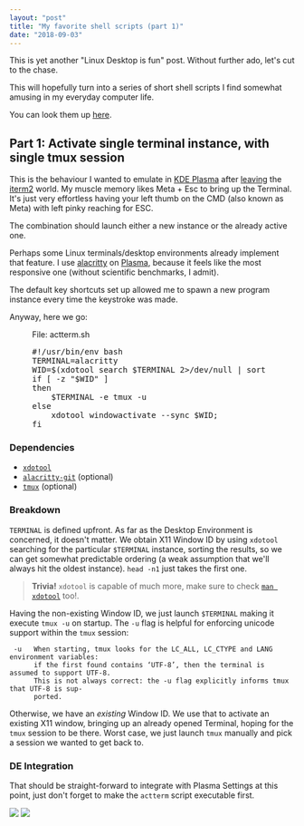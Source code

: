 ```yaml
---
layout: "post"
title: "My favorite shell scripts (part 1)"
date: "2018-09-03"
---
```


This is yet another "Linux Desktop is fun" post. 
Without further ado, let's cut to the chase. 

This will hopefully turn into a series of short
shell scripts I find somewhat amusing in my everyday computer life.

You can look them up [here](https://git.mtod.org/hq1/dotfiles/src/develop/silos/scripts/bin).

## Part 1: Activate single terminal instance, with single tmux session

This is the behaviour I wanted to emulate in [KDE Plasma](https://www.kde.org/plasma-desktop) after [leaving](http://localhost:1313/anxibits/post/2018-03-04-the-year-of-linux-desktop-part-1) the [iterm2](https://iterm2.com/) world.
My muscle memory likes <key>Meta + Esc</key> to bring up the Terminal. It's just
very effortless having your left thumb on the <key>CMD</key> (also known as <key>Meta</key>) with left pinky
reaching for <key>ESC</key>.

The combination should launch either a new instance or the already active one. 

Perhaps some Linux terminals/desktop
environments already implement that feature. I use [alacritty](https://github.com/jwilm/alacritty) on [Plasma](https://www.kde.org/plasma-desktop), because it
feels like the most responsive one (without scientific benchmarks, I admit). 

The default key shortcuts set up allowed me to spawn a new program instance every time the
keystroke was made.

Anyway, here we go:

<figure>
  <figcaption>File: actterm.sh</figcaption>
  <pre>
#!/usr/bin/env bash
TERMINAL=alacritty
WID=$(xdotool search $TERMINAL 2>/dev/null | sort | head -1)
if [ -z "$WID" ]
then 
    $TERMINAL -e tmux -u
else 
    xdotool windowactivate --sync $WID;
fi
</pre>
</figure>

### Dependencies

  - [`xdotool`](https://www.archlinux.org/packages/community/x86_64/xdotool/)
  - [`alacritty-git`](https://aur.archlinux.org/packages/alacritty-git/) (optional)
  - [`tmux`](https://www.archlinux.org/packages/community/x86_64/tmux/) (optional)

### Breakdown

`TERMINAL` is defined upfront. As far as the Desktop Environment is concerned,
it doesn't matter. We obtain X11 Window ID by using `xdotool` searching for the
particular `$TERMINAL` instance, sorting the results, so we can get somewhat
predictable ordering (a weak assumption that we'll always hit the oldest
instance). `head -n1` just takes the first one.

> **Trivia!** `xdotool` is capable of much more, make sure to check [`man xdotool`](https://www.semicomplete.com/projects/xdotool/) too!.

Having the non-existing Window ID, we just launch `$TERMINAL` making it execute `tmux -u` on
startup. The `-u` flag is helpful for enforcing unicode support within the
`tmux` session:

```
 -u   When starting, tmux looks for the LC_ALL, LC_CTYPE and LANG environment variables:
      if the first found contains ‘UTF-8’, then the terminal is assumed to support UTF-8.
      This is not always correct: the -u flag explicitly informs tmux that UTF-8 is sup‐
      ported.
```

Otherwise, we have an _existing_ Window ID. We use that to activate an existing
X11 window, bringing up an already opened Terminal, hoping for the `tmux`
session to be there. Worst case, we just launch `tmux` manually and pick a
session we wanted to get back to.

### DE Integration

That should be straight-forward to integrate with
Plasma Settings at this point, just don't forget 
to make the `actterm` script executable first.

![](images/terminal_shortcut_1.png)
![](images/terminal_shortcut_2.png)
